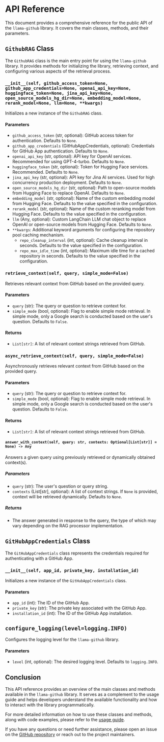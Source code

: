 # API Reference

This document provides a comprehensive reference for the public API of the `llama-github` library. It covers the main classes, methods, and their parameters.

## `GithubRAG` Class

The `GithubRAG` class is the main entry point for using the `llama-github` library. It provides methods for initializing the library, retrieving context, and configuring various aspects of the retrieval process.

### `__init__(self, github_access_token=None, github_app_credentials=None, openai_api_key=None, huggingface_token=None, jina_api_key=None, open_source_models_hg_dir=None, embedding_model=None, rerank_model=None, llm=None, **kwargs)`

Initializes a new instance of the `GithubRAG` class.

#### Parameters

- `github_access_token` (str, optional): GitHub access token for authentication. Defaults to `None`.
- `github_app_credentials` (GitHubAppCredentials, optional): Credentials for GitHub App authentication. Defaults to `None`.
- `openai_api_key` (str, optional): API key for OpenAI services. Recommended for using GPT-4-turbo. Defaults to `None`.
- `huggingface_token` (str, optional): Token for Hugging Face services. Recommended. Defaults to `None`.
- `jina_api_key` (str, optional): API key for Jina AI services. Used for high concurrency production deployment. Defaults to `None`.
- `open_source_models_hg_dir` (str, optional): Path to open-source models from Hugging Face to replace OpenAI. Defaults to `None`.
- `embedding_model` (str, optional): Name of the custom embedding model from Hugging Face. Defaults to the value specified in the configuration.
- `rerank_model` (str, optional): Name of the custom reranking model from Hugging Face. Defaults to the value specified in the configuration.
- `llm` (Any, optional): Custom LangChain LLM chat object to replace OpenAI or open-source models from Hugging Face. Defaults to `None`.
- `**kwargs`: Additional keyword arguments for configuring the repository pool caching mechanism.
  - `repo_cleanup_interval` (int, optional): Cache cleanup interval in seconds. Defaults to the value specified in the configuration.
  - `repo_max_idle_time` (int, optional): Maximum idle time for a cached repository in seconds. Defaults to the value specified in the configuration.

### `retrieve_context(self, query, simple_mode=False)`

Retrieves relevant context from GitHub based on the provided query.

#### Parameters

- `query` (str): The query or question to retrieve context for.
- `simple_mode` (bool, optional): Flag to enable simple mode retrieval. In simple mode, only a Google search is conducted based on the user's question. Defaults to `False`.

#### Returns

- `List[str]`: A list of relevant context strings retrieved from GitHub.

### `async_retrieve_context(self, query, simple_mode=False)`

Asynchronously retrieves relevant context from GitHub based on the provided query.

#### Parameters

- `query` (str): The query or question to retrieve context for.
- `simple_mode` (bool, optional): Flag to enable simple mode retrieval. In simple mode, only a Google search is conducted based on the user's question. Defaults to `False`.

#### Returns

- `List[str]`: A list of relevant context strings retrieved from GitHub.

#### `answer_with_context(self, query: str, contexts: Optional[List[str]] = None) -> Any`

Answers a given query using previously retrieved or dynamically obtained context(s).

##### Parameters

- `query` (str): The user's question or query string.
- `contexts` (List[str], optional): A list of context strings. If `None` is provided, context will be retrieved dynamically. Defaults to `None`.

##### Returns

- The answer generated in response to the query, the type of which may vary depending on the RAG processor implementation.

## `GitHubAppCredentials` Class

The `GitHubAppCredentials` class represents the credentials required for authenticating with a GitHub App.

### `__init__(self, app_id, private_key, installation_id)`

Initializes a new instance of the `GitHubAppCredentials` class.

#### Parameters

- `app_id` (int): The ID of the GitHub App.
- `private_key` (str): The private key associated with the GitHub App.
- `installation_id` (int): The ID of the GitHub App installation.

## `configure_logging(level=logging.INFO)`

Configures the logging level for the `llama-github` library.

#### Parameters

- `level` (int, optional): The desired logging level. Defaults to `logging.INFO`.

## Conclusion

This API reference provides an overview of the main classes and methods available in the `llama-github` library. It serves as a complement to the usage guide and helps developers understand the available functionality and how to interact with the library programmatically.

For more detailed information on how to use these classes and methods, along with code examples, please refer to the [usage guide](usage.md).

If you have any questions or need further assistance, please open an issue on the [GitHub repository](https://github.com/JetXu-LLM/llama-github/issues) or reach out to the project maintainers.